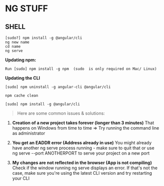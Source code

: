 # NG STUFF

## SHELL

```
[sudo?] npm install -g @angular/cli
ng new name
cd name
ng serve
```

**Updating npm:**
```
Run [sudo] npm install -g npm  (sudo  is only required on Mac/ Linux)
```

**Updating the CLI**
```
[sudo] npm uninstall -g angular-cli @angular/cli 

npm cache clean 

[sudo] npm install -g @angular/cli
```

> Here are some common issues & solutions:

1. **Creation of a new project takes forever (longer than 3 minutes)**
That happens on Windows from time to time => Try running the command line as administrator

2. **You get an EADDR error (Address already in use)**
You might already have another ng serve process running - make sure to quit that or use ng serve --port ANOTHERPORT  to serve your project on a new port

3. **My changes are not reflected in the browser (App is not compiling)**
Check if the window running ng serve  displays an error. If that's not the case, make sure you're using the latest CLI version and try restarting your CLI

